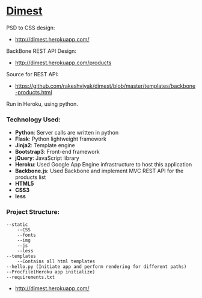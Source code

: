 [Dimest](http://dimest.herokuapp.com/)
========

PSD to CSS design:

- http://dimest.herokuapp.com/



BackBone REST API Design:

- http://dimest.herokuapp.com/products

Source for REST API:

- https://github.com/rakeshviyak/dimest/blob/master/templates/backbone-products.html

Run in Heroku, using python. 


### Technology Used:
	
- **Python**: Server calls are written in python 
- **Flask**: Python lightweight framework
- **Jinja2**: Template engine
- **Bootstrap3**: Front-end framework
- **jQuery**: JavaScript library
- **Heroku**: Used Google App Engine infrastructure to host this application 
- **Backbone.js**: Used Backbone and implement MVC REST API for the products list
- **HTML5**
- **CSS3**
- **less**


### Project Structure:
	--static
		--CSS
		--fonts
		--img
		--js
		--less
	--templates
		--Contains all html templates
	--hello.py (Initiate app and perform rendering for different paths)
	--Procfile(Heroku app initialize)
	--requirements.txt
	
- http://dimest.herokuapp.com/
